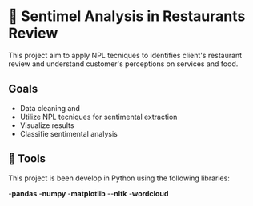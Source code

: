 # 🥗 Sentimel Analysis in Restaurants Review
This project aim to apply NPL tecniques to identifies client's restaurant review and understand customer's perceptions on services and food.

## Goals
- Data cleaning and
- Utilize NPL tecniques for sentimental extraction
- Visualize results
- Classifie sentimental analysis

## 🧰 Tools
This project is been develop in Python using the following libraries: 

-**pandas**
-**numpy**
-**matplotlib**
--**nltk**
-**wordcloud**

  

